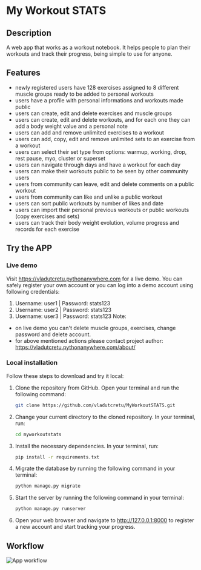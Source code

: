 # My Workout STATS 


## Description
A web app that works as a workout notebook. It helps people to plan their workouts and track their progress, being simple to use for anyone.


## Features
- newly registered users have 128 exercises assigned to 8 different muscle groups ready to be added to personal workouts
- users have a profile with personal informations and workouts made public
- users can create, edit and delete exercises and muscle groups
- users can create, edit and delete workouts, and for each one they can add a body weight value and a personal note
- users can add and remove unlimited exercises to a workout
- users can add, copy, edit and remove unlimited sets to an exercise from a workout
- users can select their set type from options: warmup, working, drop, rest pause, myo, cluster or superset
- users can navigate through days and have a workout for each day
- users can make their workouts public to be seen by other community users
- users from community can leave, edit and delete comments on a public workout
- users from community can like and unlike a public workout
- users can sort public workouts by number of likes and date
- users can import their personal previous workouts or public workouts (copy exercises and sets)
- users can track their body weight evolution, volume progress and records for each exercise


## Try the APP

### Live demo
Visit https://vladutcretu.pythonanywhere.com for a live demo.
You can safely register your own account or you can log into a demo account using following credentials:
1. Username: user1 | Password: stats123
2. Username: user2 | Password: stats123
3. Username: user3 | Password: stats123
Note:
- on live demo you can't delete muscle groups, exercises, change password and delete account.
- for above mentioned actions please contact project author: https://vladutcretu.pythonanywhere.com/about/

### Local installation
Follow these steps to download and try it local:

1. Clone the repository from GitHub. Open your terminal and run the following command:

   ```Bash
   git clone https://github.com/vladutcretu/MyWorkoutSTATS.git
   ```

2. Change your current directory to the cloned repository. In your terminal, run:

   ```Bash
   cd myworkoutstats
   ```

3. Install the necessary dependencies. In your terminal, run:

   ```Bash
   pip install -r requirements.txt
   ```

4. Migrate the database by running the following command in your terminal:

   ```Bash
   python manage.py migrate
   ```

5. Start the server by running the following command in your terminal:

   ```Bash
   python manage.py runserver
   ```

6. Open your web browser and navigate to http://127.0.0.1:8000 to register a new account and start tracking your progress.


## Workflow
![App workflow](https://i.imgur.com/OH28cU4.jpeg)